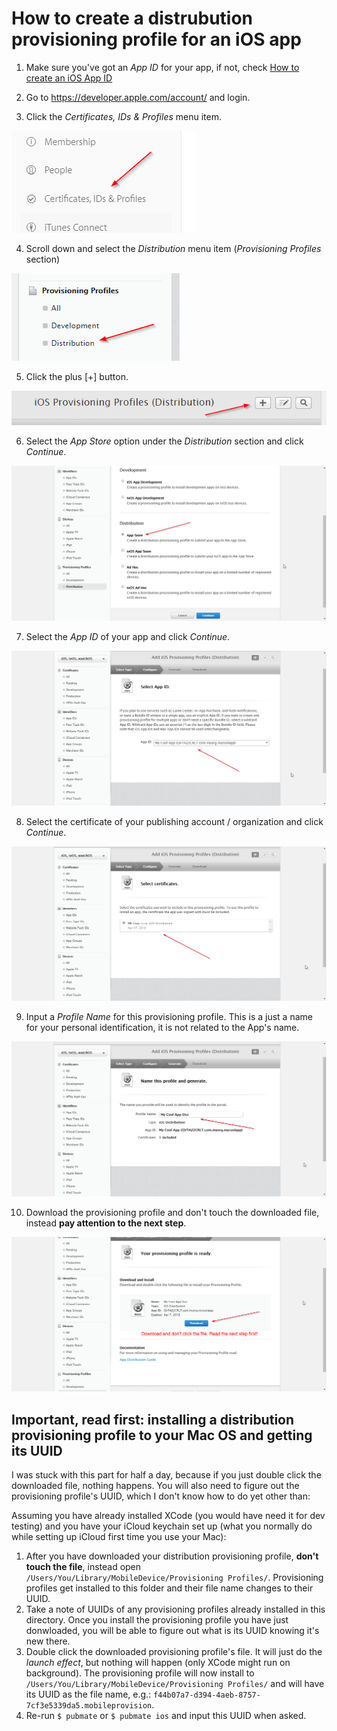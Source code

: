 # How to create a distrubution provisioning profile for an iOS app

1. Make sure you've got an *App ID* for your app, if not, check [How to create an iOS App ID](How%20to%20create%20an%20iOS%20app%20ID.md)

2. Go to https://developer.apple.com/account/ and login.

3. Click the *Certificates, IDs & Profiles* menu item.

![Certificates, IDs & Profiles](guideimgs/2.png)

4. Scroll down and select the *Distribution* menu item (*Provisioning Profiles* section)

![Distribution](guideimgs/7.png)

5. Click the plus [+] button.

![Plus button](guideimgs/8.png)

6. Select the *App Store* option under the *Distribution* section and click *Continue*.

![Distribution](guideimgs/9.png)

7. Select the *App ID* of your app and click *Continue*.

![App ID](guideimgs/10.png)

8. Select the certificate of your publishing account / organization and click *Continue*.

![Certificate](guideimgs/11.png)

9. Input a *Profile Name* for this provisioning profile. This is a just a name for your personal identification, it is not related to the App's name.

![Profile Name](guideimgs/12.png)

10. Download the provisioning profile and don't touch the downloaded file, instead **pay attention to the next step**.

![Profile Name](guideimgs/13.png)

## Important, read first: installing a distribution provisioning profile to your Mac OS and getting its UUID

I was stuck with this part for half a day, because if you just double click the downloaded file, nothing happens. You will also need to figure out the provisioning profile's UUID, which I don't know how to do yet other than:

Assuming you have already installed XCode (you would have need it for dev testing) and you have your iCloud keychain set up (what you normally do while setting up iCloud first time you use your Mac):

1. After you have downloaded your distribution provisioning profile, **don't touch the file**, instead open `/Users/You/Library/MobileDevice/Provisioning Profiles/`. Provisioning profiles get installed to this folder and their file name changes to their UUID.
2. Take a note of UUIDs of any provisioning profiles already installed in this directory. Once you install the provisioning profile you have just donwloaded, you will be able to figure out what is its UUID knowing it's new there.
3. Double click the downloaded provisioning profile's file. It will just do the *launch effect*, but nothing will happen (only XCode might run on background). The provisioning profile will now install to `/Users/You/Library/MobileDevice/Provisioning Profiles/` and will have its UUID as the file name, e.g.: `f44b07a7-d394-4aeb-8757-7cf3e5339da5.mobileprovision`.
4. Re-run `$ pubmate` or `$ pubmate ios` and input this UUID when asked.
